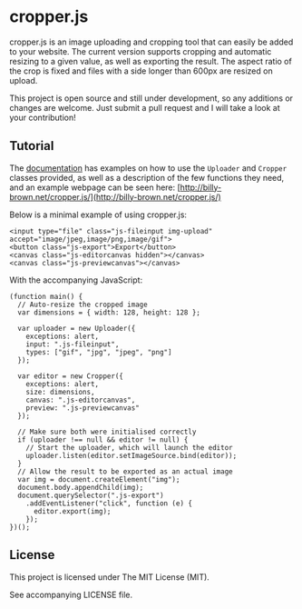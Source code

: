 # cropper.js

cropper.js is an image uploading and cropping tool that can easily be added to your website.
The current version supports cropping and automatic resizing to a given value, as well as exporting the result.
The aspect ratio of the crop is fixed and files with a side longer than 600px are resized on upload.

This project is open source and still under development, so any additions or changes are welcome.
Just submit a pull request and I will take a look at your contribution!

## Tutorial

The [documentation](http://billy-brown.net/cropper.js/docs) has examples on how to use the `Uploader` and `Cropper` classes provided, as well as a description of the few functions they need, and an example webpage can be seen here: [http://billy-brown.net/cropper.js/](http://billy-brown.net/cropper.js/)

Below is a minimal example of using cropper.js:

```
<input type="file" class="js-fileinput img-upload" accept="image/jpeg,image/png,image/gif">
<button class="js-export">Export</button>
<canvas class="js-editorcanvas hidden"></canvas>
<canvas class="js-previewcanvas"></canvas>
```

With the accompanying JavaScript:

```
(function main() {
  // Auto-resize the cropped image
  var dimensions = { width: 128, height: 128 };

  var uploader = new Uploader({
    exceptions: alert,
    input: ".js-fileinput",
    types: ["gif", "jpg", "jpeg", "png"]
  });

  var editor = new Cropper({
    exceptions: alert,
    size: dimensions,
    canvas: ".js-editorcanvas",
    preview: ".js-previewcanvas"
  });

  // Make sure both were initialised correctly
  if (uploader !== null && editor != null) {
    // Start the uploader, which will launch the editor
    uploader.listen(editor.setImageSource.bind(editor));
  }
  // Allow the result to be exported as an actual image
  var img = document.createElement("img");
  document.body.appendChild(img);
  document.querySelector(".js-export")
    .addEventListener("click", function (e) {
      editor.export(img);
    });
})();
```

## License

This project is licensed under The MIT License (MIT).

See accompanying LICENSE file.
